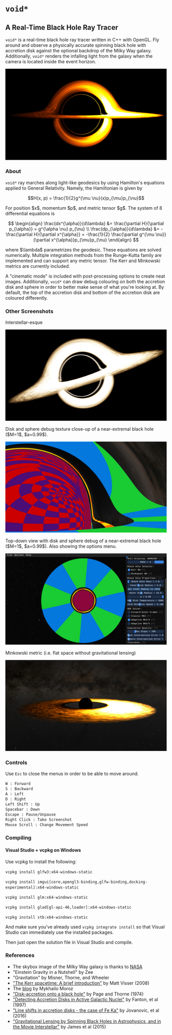 # `void*`
## A Real-Time Black Hole Ray Tracer

<p><code>void*</code> is a real-time black hole ray tracer written in C++ with OpenGL.  Fly
around and observe a physically accurate spinning black hole with accretion disk against the optional backdrop of
the Milky Way galaxy.  Additionally, <code>void*</code> renders the infalling light
from the galaxy when the camera is located inside the event horizon.</p>

![Cinematic](voidstar/docs/images/cinematic.jpeg)

### About

<p><code>void*</code> ray marches along light-like geodesics by using Hamilton's equations applied 
to General Relativity.  Namely, the Hamiltonian is given by</p>

$$H(x, p) = \frac{1}{2}g^{\mu \nu}(x)p_{\mu}p_{\nu}$$

<p>For position $x$, momentum $p$, and metric tensor $g$.  The system of 8
differential equations is</p>

$$
\begin{align}
\frac{dx^{\alpha}}{d\lambda} &= \frac{\partial H}{\partial p_{\alpha}} = g^{\alpha \nu} p_{\nu} \\
\frac{dp_{\alpha}}{d\lambda} &= -\frac{\partial H}{\partial x^{\alpha}} = -\frac{1}{2} \frac{\partial g^{\mu \nu}}{\partial x^{\alpha}}p_{\mu}p_{\nu}
\end{align}
$$

<p>where $\lambda$ parametrizes the geodesic.  These equations are solved numerically.
Multiple integration methods from the Runge-Kutta family are implemented and can support
any metric tensor.  The Kerr and Minkowski metrics are currently included.</p>

<p>A "cinematic mode" is included with post-processing options to create neat images.
Additionally, <code>void*</code> can draw debug colouring on both the accretion disk and
sphere in order to better make sense of what you're looking at.  By default, the top of
the accretion disk and bottom of the accretion disk are coloured differently.</p>

### Other Screenshots
<p>Interstellar-esque</p>

![Main shot](voidstar/docs/images/interstellar.jpeg)

<p>Disk and sphere debug texture close-up of a near-extremal black hole ($M=1$, $a=0.99$).</p>

![Closeup Debug](voidstar/docs/images/closeup_debug.jpeg)

<p>Top-down view with disk and sphere debug of a near-extremal black hole ($M=1$, $a=0.99$).  Also showing the options menu.</p>

![Above Debug](voidstar/docs/images/above_debug.jpeg)

<p>Minkowski metric (i.e. flat space without gravitational lensing)</p>

![Without Lensing](voidstar/docs/images/flat.jpeg)


### Controls
Use `Esc` to close the menus in order to be able to move around.

```
W : Forward
S : Backward
A : Left
D : Right
Left Shift : Up
Spacebar : Down
Escape : Pause/Unpause
Right Click : Take Screenshot
Mouse Scroll : Change Movement Speed
```


### Compiling
#### Visual Studio + vcpkg on Windows

Use vcpkg to install the following:

`vcpkg install glfw3:x64-windows-static`

`vcpkg install imgui[core,opengl3-binding,glfw-binding,docking-experimental]:x64-windows-static`

`vcpkg install glm:x64-windows-static`

`vcpkg install glad[gl-api-46,loader]:x64-windows-static`

`vcpkg install stb:x64-windows-static`

And make sure you've already used `vcpkg integrate install` so that Visual Studio can immediately use the installed packages.

Then just open the solution file in Visual Studio and compile.


### References

- The skybox image of the Milky Way galaxy is thanks to [NASA](https://svs.gsfc.nasa.gov/cgi-bin/details.cgi?aid=4851)
- "Einstein Gravity in a Nutshell" by Zee
- "Gravitation" by Misner, Thorne, and Wheeler
- ["The Kerr spacetime: A brief introduction"](https://arxiv.org/abs/0706.0622) by Matt Visser (2008)
- The [blog](https://michaelmoroz.github.io/TracingGeodesics/) by Mykhailo Moroz
- ["Disk-accretion onto a black hole"](https://ui.adsabs.harvard.edu/abs/1974ApJ...191..499P/abstract) by Page and Thorne (1974)
- ["Detecting Accretion Disks in Active Galactic Nuclei"](https://ui.adsabs.harvard.edu/abs/1997PASJ...49..159F/abstract) by Fanton, et al (1997)
- ["Line shifts in accretion disks - the case of Fe Ka"](https://arxiv.org/abs/1601.02389) by Jovanovic, et al (2016)
- ["Gravitational Lensing by Spinning Black Holes in Astrophysics, and in the Movie Interstellar"](https://arxiv.org/abs/1502.03808) by James et al (2015)